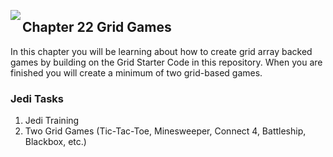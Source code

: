 <img align="left" src="http://hermonswebsites.com/Classes/CS/python.png"><H2>Chapter 22 Grid Games</H2>

In this chapter you will be learning about how to create grid array backed games by building on the Grid Starter Code in this repository. When you are finished you will create a minimum of two grid-based games. 


<h3>Jedi Tasks</h3>
<ol>
  <li>Jedi Training</li>
  <li>Two Grid Games (Tic-Tac-Toe, Minesweeper, Connect 4, Battleship, Blackbox, etc.)</li>
  </ol>

